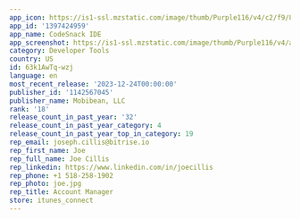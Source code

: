 ```yaml
---
app_icon: https://is1-ssl.mzstatic.com/image/thumb/Purple116/v4/c2/f9/81/c2f981cc-941c-d636-14d0-f8f1f34362dd/AppIcon-0-0-1x_U007epad-0-85-220.png/1024x1024bb.png
app_id: '1397424959'
app_name: CodeSnack IDE
app_screenshot: https://is1-ssl.mzstatic.com/image/thumb/Purple116/v4/a8/b3/02/a8b3026a-05ae-c239-2664-721a8c2a6a31/a8f6d910-dc15-4cd5-8eb5-35305ce34886_1.jpg/1242x2688bb.png
category: Developer Tools
country: US
id: 63k1AwTq-wzj
language: en
most_recent_release: '2023-12-24T00:00:00'
publisher_id: '1142567045'
publisher_name: Mobibean, LLC
rank: '18'
release_count_in_past_year: '32'
release_count_in_past_year_category: 4
release_count_in_past_year_top_in_category: 19
rep_email: joseph.cillis@bitrise.io
rep_first_name: Joe
rep_full_name: Joe Cillis
rep_linkedin: https://www.linkedin.com/in/joecillis
rep_phone: +1 518-258-1902
rep_photo: joe.jpg
rep_title: Account Manager
store: itunes_connect
---
```

